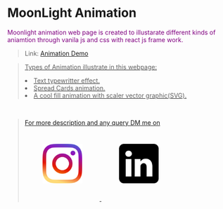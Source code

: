 <h1><b>MoonLight Animation</b></h1>
<p style="color:purple">Moonlight animation web page is created to illustarate different kinds of aniamtion through vanila js and css with react js frame work.</p>

> Link: <a  href= "https://animations-demo-g9tgqw6bk-electro-react.vercel.app/"  target="_blank" >Animation Demo</br>

> Types of Animation illustrate in this webpage:
>
> <li>Text typewritter effect.
> <li>Spread Cards animation.
> <li>A cool fill animation with scaler vector graphic(SVG).

<br/>

> For more description and any query DM me on<br/><a  href= "https://www.instagram.com/electro_react/"  target="_blank" ><img src="./src/readme_docs/instagram.png" width="90" height="90" style="padding:40px" /> <a href= "https://www.linkedin.com/in/yogesh-rana-992a25166/"  target="_blank" > <img src="./src/readme_docs/linkdin.png" width="90" height="90" style="padding:40px"/>
